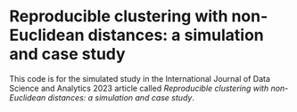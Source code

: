 # 	Reproducible clustering with non-Euclidean distances: a simulation and case study
This code is for the simulated study in the International Journal of Data Science and Analytics 2023 article called *Reproducible clustering with non-Euclidean distances: a simulation and case study*.
